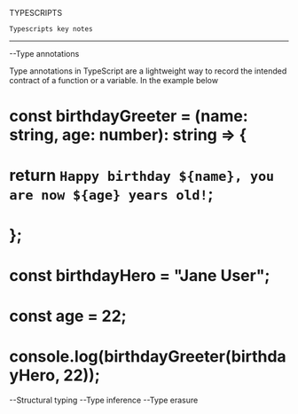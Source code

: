 TYPESCRIPTS

    Typescripts key notes
--------------------------------

--Type annotations

Type annotations in TypeScript are a
 lightweight way to record the intended contract
of a function or a variable. In the example below

# const birthdayGreeter = (name: string, age: number): string => {
#  return `Happy birthday ${name}, you are now ${age} years old!`;
# };

# const birthdayHero = "Jane User";
# const age = 22;

# console.log(birthdayGreeter(birthdayHero, 22));

--Structural typing
--Type inference
--Type erasure
